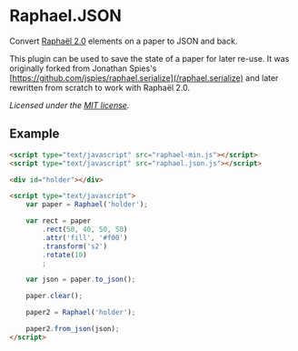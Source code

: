 Raphael.JSON
============

Convert [Raphaël 2.0](http://raphaeljs.com/) elements on a paper to JSON and back.

This plugin can be used to save the state of a paper for later re-use. It was originally 
forked from Jonathan Spies's [https://github.com/jspies/raphael.serialize](/raphael.serialize)
and later rewritten from scratch to work with Raphaël 2.0.
  
*Licensed under the [MIT license](http://www.opensource.org/licenses/mit-license.php).*


Example
-------

```html
<script type="text/javascript" src="raphael-min.js"></script>
<script type="text/javascript" src="raphael.json.js"></script>

<div id="holder"></div>

<script type="text/javascript">
	var paper = Raphael('holder');

	var rect = paper
		.rect(50, 40, 50, 50)
		.attr('fill', '#f00')
		.transform('s2')
		.rotate(10)
		;

	var json = paper.to_json();

	paper.clear();

	paper2 = Raphael('holder');

	paper2.from_json(json);
</script>
```
